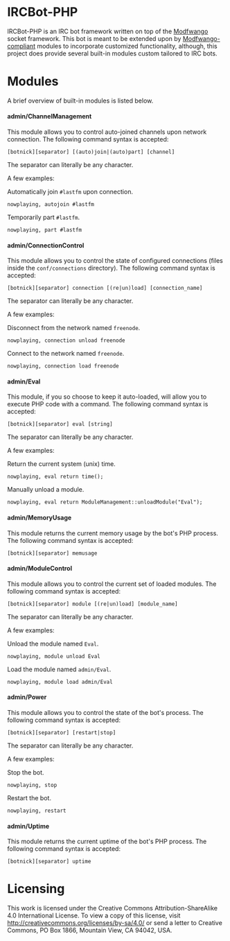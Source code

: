 IRCBot-PHP
==========

IRCBot-PHP is an IRC bot framework written on top of the
[Modfwango](http://modfwango.com) socket framework.  This bot is meant to be
extended upon by
[Modfwango-compliant](https://github.com/Modfwango/Modfwango#development)
modules to incorporate customized functionality, although, this project does
provide several built-in modules custom tailored to IRC bots.

Modules
=======

A brief overview of built-in modules is listed below.

#### admin/ChannelManagement
This module allows you to control auto-joined channels upon network connection.
The following command syntax is accepted:

```
[botnick][separator] [(auto)join|(auto)part] [channel]
```

The separator can literally be any character.

A few examples:

Automatically join `#lastfm` upon connection.
```
nowplaying, autojoin #lastfm
```

Temporarily part `#lastfm`.
```
nowplaying, part #lastfm
```

#### admin/ConnectionControl
This module allows you to control the state of configured connections (files
inside the `conf/connections` directory).  The following command syntax is
accepted:

```
[botnick][separator] connection [(re|un)load] [connection_name]
```

The separator can literally be any character.

A few examples:

Disconnect from the network named `freenode`.
```
nowplaying, connection unload freenode
```

Connect to the network named `freenode`.
```
nowplaying, connection load freenode
```

#### admin/Eval
This module, if you so choose to keep it auto-loaded, will allow you to execute
PHP code with a command.  The following command syntax is accepted:

```
[botnick][separator] eval [string]
```

The separator can literally be any character.

A few examples:

Return the current system (unix) time.
```
nowplaying, eval return time();
```

Manually unload a module.
```
nowplaying, eval return ModuleManagement::unloadModule("Eval");
```

#### admin/MemoryUsage
This module returns the current memory usage by the bot's PHP process.  The
following command syntax is accepted:

```
[botnick][separator] memusage
```

#### admin/ModuleControl
This module allows you to control the current set of loaded modules.  The
following command syntax is accepted:

```
[botnick][separator] module [(re|un)load] [module_name]
```

The separator can literally be any character.

A few examples:

Unload the module named `Eval`.
```
nowplaying, module unload Eval
```

Load the module named `admin/Eval`.
```
nowplaying, module load admin/Eval
```

#### admin/Power
This module allows you to control the state of the bot's process.  The following
command syntax is accepted:

```
[botnick][separator] [restart|stop]
```

The separator can literally be any character.

A few examples:

Stop the bot.
```
nowplaying, stop
```

Restart the bot.
```
nowplaying, restart
```

#### admin/Uptime
This module returns the current uptime of the bot's PHP process.  The following
command syntax is accepted:

```
[botnick][separator] uptime
```

Licensing
=========

This work is licensed under the Creative Commons Attribution-ShareAlike 4.0
International License. To view a copy of this license, visit
http://creativecommons.org/licenses/by-sa/4.0/ or send a letter to Creative
Commons, PO Box 1866, Mountain View, CA 94042, USA.
